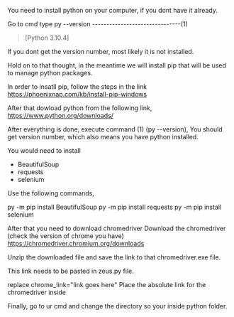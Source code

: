 You need to install python on your computer, if you dont have it already.

Go to cmd
type 
py --version                         -------------------------------(1)
>[Python 3.10.4]

If you dont get the version number, most likely it is not installed.

Hold on to that thought, in the meantime we will install pip that will be used to manage python packages.

In order to insatll pip, follow the steps in the link
https://phoenixnap.com/kb/install-pip-windows

After that dowload python from the following link,
https://www.python.org/downloads/

After everything is done, execute command (1) (py --version),
You should get version number, which also means you have python installed.


You would need to install
- BeautifulSoup
- requests
- selenium

Use the following commands,

py -m pip install BeautifulSoup
py -m pip install requests
py -m pip install selenium


After that you need to download chromedriver
Download the chromedriver (check the version of chrome you have)
https://chromedriver.chromium.org/downloads

Unzip the downloaded file and save the link to that chromedriver.exe file.
 
This link needs to be pasted in zeus.py file.

replace chrome_link="link goes here"
Place the absolute link for the chromedriver inside

Finally, go to ur cmd and change the directory so your inside python folder.



